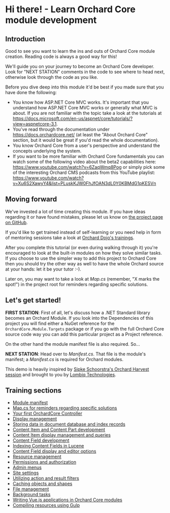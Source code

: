 # Hi there! - Learn Orchard Core module development



## Introduction

Good to see you want to learn the ins and outs of Orchard Core module creation. Reading code is always a good way for this!

We'll guide you on your journey to become an Orchard Core developer. Look for "NEXT STATION" comments in the code to see where to head next, otherwise look through the code as you like.

Before you dive deep into this module it'd be best if you made sure that you have done the following: 

* You know how ASP.NET Core MVC works. It's important that you understand how ASP.NET Core MVC works or generally what MVC is about. If you are not familiar with the topic take a look at the tutorials at https://docs.microsoft.com/en-us/aspnet/core/tutorials/?view=aspnetcore-3.1.
* You've read through the documentation under https://docs.orchardcore.net/ (at least the "About Orchard Core" section, but it would be great if you'd read the whole documentation).
* You know Orchard Core from a user's perspective and understand the concepts underlying the system. 
* If you want to be more familiar with Orchard Core fundamentals you can watch some of the following video about the beta2 capabilities here: https://www.youtube.com/watch?v=6ZaqWmq8Pog or simply pick some of the interesting Orchard CMS podcasts from this YouTube playlist: https://www.youtube.com/watch?v=Xu6S2XawyY4&list=PLuskKJW0FhJfOAN3dL0Y0KBMdG1pKESVn


## Moving forward

We've invested a lot of time creating this module. If you have ideas regarding it or have found mistakes, please let us know on [the project page on GitHub](https://github.com/Lombiq/Orchard-Training-Demo-Module).

If you'd like to get trained instead of self-learning or you need help in form of mentoring sessions take a look at [Orchard Dojo's trainings](https://orcharddojo.net/orchard-training).

After you complete this tutorial (or even during walking through it) you're encouraged to look at the built-in modules on how they solve similar tasks. If you choose to use the simpler way to add this project to Orchard Core then you should try the other way as well to have the whole Orchard source at your hands: let it be your tutor :-).

Later on, you may want to take a look at *Map.cs* (remember, "X marks the spot!") in the project root for reminders regarding specific solutions.


## Let's get started!

**FIRST STATION**: First of all, let's discuss how a .NET Standard library becomes an Orchard Module. If you look into the Dependencies of this project you will find either a NuGet reference for the `OrchardCore.Module.Targets` package or if you go with the full Orchard Core source code way you can add this particular project as a Project reference.

On the other hand the module manifest file is also required. So...

**NEXT STATION**: Head over to *Manifest.cs*. That file is the module's manifest; a *Manifest.cs* is required for Orchard modules.

This demo is heavily inspired by [Sipke Schoorstra's Orchard Harvest session](http://www.youtube.com/watch?v=MH9mcodTX-U) and brought to you by [Lombiq Technologies](https://lombiq.com/).


## Training sections

* [Module manifest](./Manifest.cs)
* [Map.cs for reminders regarding specific solutions](./Map.cs)
* [Your first OrchardCore Controller](./Controllers/YourFirstOrchardCoreController.cs)
* [Display management](./Controllers/DisplayManagementController.cs)
* [Storing data in document database and index records](./Controllers/DatabaseStorageController.cs)
* [Content Item and Content Part development](./Models/PersonPart.cs)
* [Content Item display management and queries](./Controllers/PersonListController.cs)
* [Content Field development](./Fields/ColorField.cs)
* [Indexing Content Fields in Lucene](./Indexing/ColorFieldIndexHandler.cs)
* [Content Field display and editor options](./Views/ColorField.Option.cshtml)
* [Resource management](./ResourceManifest.cs)
* [Permissions and authorization](./Controllers/AuthorizationController.cs)
* [Admin menus](./Controllers/AdminController.cs)
* [Site settings](./Controllers/SiteSettingsController.cs)
* [Utilizing action and result filters](./Filters/ShapeInjectionFilter.cs)
* [Caching objects and shapes](./Controllers/CacheController.cs)
* [File management](./Controllers/FileManagementController.cs)
* [Background tasks](./Services/DemoBackgroundTask.cs)
* [Writing Vue.js applications in Orchard Core modules](./Controllers/VueJsController.cs)
* [Compiling resources using Gulp](./Gulpfile.babel.js)